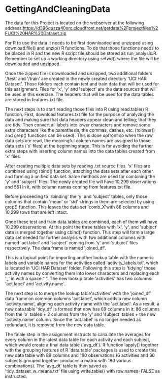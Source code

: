 # GettingAndCleaningData

The data for this Project is located on the webserver at the following address:https://d396qusza40orc.cloudfront.net/getdata%2Fprojectfiles%2FUCI%20HAR%20Dataset.zip

For R to use the data it needs to be first downloaded and unzipped using download.file() and unzip() R functions. To do that those functions needs to be placed in R and the new R script file should be stored as run_analysis.R. Remember to set up a working directory using setwd() where the file will be downloaded and unzipped.

Once the zipped file is downloaded and unzipped, two additional folders '/test' and '/train' are created in the newly created directory 'UCI HAR Dataset'. Those folders each contain test and train data that will be used for this assignment. Files for 'x', 'y' and 'subject' are the data sources that will be used in this exercise. The headers that will be used for the data tables are stored in features.txt file.

The next steps is to start reading those files into R using read.table() R function. First, download features.txt file for the purpose of analyzing the data and making sure that data headers appear clean and telling; that they are tidy. Then convert all labels into lower characters and remove some extra characters like the parenthesis, the commas, dashes, etc. (tolower() and grep() functions can be used). This is done upfront so when the raw data sets are read, the meaningful column names are assigned to those data sets ('x' files) at the beginning stage. This is for avoiding the further extra steps with inserting column names into the data tables created from 'x' files.

After creating multiple data sets by reading .txt source files, 'x' files are combined using rbind() function, attaching the data sets after each other and forming a unified data set. Same methods are used for combining the 'y' and 'subject' files. The newly created file will have 10,299 observations and 561 in it, with column names coming from features.txt file.

Before proceeding to 'rbinding' the 'y' and 'subject' tables, only those columns that contain 'mean' or 'std' strings in them are selected by using grep() function. This leaves the data set 'comb_X'with 86 columns and 10,299 rows that are left intact.

Once these test and train data tables are combined, each of them will have 10,299 observations. At this point the three tables with 'x', 'y', and 'subject' data is merged together using cbind() function. This step will form a large data set needed for further analysis with two additional columns with named 'act.label' and 'subject' coming from 'y' and 'subject' files respectively. The data frame is named 'joined_df'.

This is a logical point for importing another lookup table with the numeric labels and variable names for the activities called 'activity_labels.txt', which is located in 'UCI HAR Dataset' folder. Following this step is 'tidying' those activity names by converting them into lower characters and replacing each '_' in with a space “ “. The new lookup table 'activities' has two columns: 'act.label' and 'activity.name'.

The next step is to merge the lookup table'activities' with the 'joined_df' data frame on common columns 'act.label', which adds a new column 'activity.name', aligning each activity name with the 'act.label'. As a result, a new data.table 'tidy_dt' is formed that now has 89 columns in it: 86 columns from the 'x' tables + 2 columns from the 'y' and 'subject' tables + the new 'activity.name' column. Since the 'act.label' is no longer needed as redundant, it is removed from the new data table.

The finale step in the assignment instructs to calculate the averages for every column in the latest data table for each activity and each subject, which would create a final data table ('avg_dt'). R function lapply() together with the grouping features of R 'data.table' packages is used to create this new data table with 88 columns and 180 observations (6 activities and 30 subjects grouped together produces a matrix with 180 various combinations). The 'avg_dt' table is then saved as 'tidy_dataset_w_means.txt' file using write.table() with row.names=FALSE as instructed.


